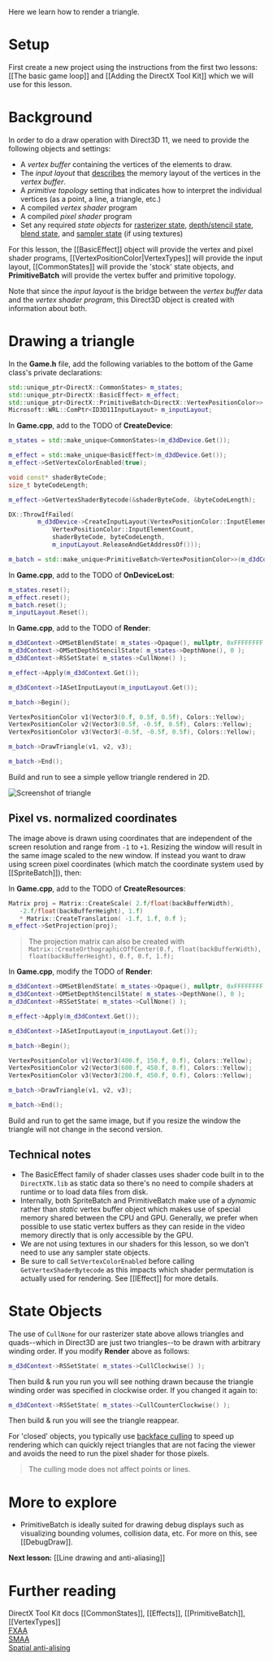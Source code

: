 Here we learn how to render a triangle.

# Setup
First create a new project using the instructions from the first two lessons: [[The basic game loop]] and
[[Adding the DirectX Tool Kit]] which we will use for this lesson.

# Background
In order to do a draw operation with Direct3D 11, we need to provide the following objects and settings:

* A *vertex buffer* containing the vertices of the elements to draw.
* The *input layout* that [describes](https://docs.microsoft.com/en-us/windows/desktop/api/d3d11/ns-d3d11-d3d11_input_element_desc) the memory layout of the vertices in the _vertex buffer_.
* A *primitive topology* setting that indicates how to interpret the individual vertices (as a point, a line, a triangle, etc.)
* A compiled *vertex shader* program
* A compiled *pixel shader* program
* Set any required *state objects* for [rasterizer state](https://docs.microsoft.com/en-us/windows/desktop/api/d3d11/ns-d3d11-d3d11_rasterizer_desc), [depth/stencil state](https://docs.microsoft.com/en-us/windows/desktop/api/d3d11/ns-d3d11-d3d11_depth_stencil_desc), [blend state](https://docs.microsoft.com/en-us/windows/desktop/api/d3d11/ns-d3d11-d3d11_blend_desc), and [sampler state](https://docs.microsoft.com/en-us/windows/desktop/api/d3d11/ns-d3d11-d3d11_sampler_desc) (if using textures)

For this lesson, the [[BasicEffect]] object will provide the vertex and pixel shader programs, [[VertexPositionColor|VertexTypes]] will provide the input layout, [[CommonStates]] will provide the 'stock' state objects, and **PrimitiveBatch** will provide the vertex buffer and primitive topology.

Note that since the _input layout_ is the bridge between the _vertex buffer_ data and the _vertex shader program_, this Direct3D object is created with information about both.

# Drawing a triangle
In the **Game.h** file, add the following variables to the bottom of the Game class's private declarations:

```cpp
std::unique_ptr<DirectX::CommonStates> m_states;
std::unique_ptr<DirectX::BasicEffect> m_effect;
std::unique_ptr<DirectX::PrimitiveBatch<DirectX::VertexPositionColor>> m_batch;
Microsoft::WRL::ComPtr<ID3D11InputLayout> m_inputLayout;
```

In **Game.cpp**, add to the TODO of **CreateDevice**:

```cpp
m_states = std::make_unique<CommonStates>(m_d3dDevice.Get());

m_effect = std::make_unique<BasicEffect>(m_d3dDevice.Get());
m_effect->SetVertexColorEnabled(true);

void const* shaderByteCode;
size_t byteCodeLength;

m_effect->GetVertexShaderBytecode(&shaderByteCode, &byteCodeLength);

DX::ThrowIfFailed(
        m_d3dDevice->CreateInputLayout(VertexPositionColor::InputElements,
            VertexPositionColor::InputElementCount,
            shaderByteCode, byteCodeLength,
            m_inputLayout.ReleaseAndGetAddressOf()));

m_batch = std::make_unique<PrimitiveBatch<VertexPositionColor>>(m_d3dContext.Get());
```

In **Game.cpp**, add to the TODO of **OnDeviceLost**:

```cpp
m_states.reset();
m_effect.reset();
m_batch.reset();
m_inputLayout.Reset();
```

In **Game.cpp**, add to the TODO of **Render**:

```cpp
m_d3dContext->OMSetBlendState( m_states->Opaque(), nullptr, 0xFFFFFFFF );
m_d3dContext->OMSetDepthStencilState( m_states->DepthNone(), 0 );
m_d3dContext->RSSetState( m_states->CullNone() );

m_effect->Apply(m_d3dContext.Get());

m_d3dContext->IASetInputLayout(m_inputLayout.Get());

m_batch->Begin();

VertexPositionColor v1(Vector3(0.f, 0.5f, 0.5f), Colors::Yellow);
VertexPositionColor v2(Vector3(0.5f, -0.5f, 0.5f), Colors::Yellow);
VertexPositionColor v3(Vector3(-0.5f, -0.5f, 0.5f), Colors::Yellow);

m_batch->DrawTriangle(v1, v2, v3);

m_batch->End();
```

Build and run to see a simple yellow triangle rendered in 2D.

![Screenshot of triangle](https://github.com/Microsoft/DirectXTK/wiki/images/screenshotTriangle.PNG)

## Pixel vs. normalized coordinates
The image above is drawn using coordinates that are independent of the screen resolution and range from ``-1`` to ``+1``.  Resizing the window will result in the same image scaled to the new window. If instead you want to draw using screen pixel coordinates (which match the coordinate system used by [[SpriteBatch]]), then:

In **Game.cpp**, add to the TODO of **CreateResources**:

```cpp
Matrix proj = Matrix::CreateScale( 2.f/float(backBufferWidth),
   -2.f/float(backBufferHeight), 1.f)
   * Matrix::CreateTranslation( -1.f, 1.f, 0.f );
m_effect->SetProjection(proj);
```

> The projection matrix can also be created with ``Matrix::CreateOrthographicOffCenter(0.f, float(backBufferWidth), float(backBufferHeight), 0.f, 0.f, 1.f);``

In **Game.cpp**, modify the TODO of **Render**:

```cpp
m_d3dContext->OMSetBlendState( m_states->Opaque(), nullptr, 0xFFFFFFFF );
m_d3dContext->OMSetDepthStencilState( m_states->DepthNone(), 0 );
m_d3dContext->RSSetState( m_states->CullNone() );

m_effect->Apply(m_d3dContext.Get());

m_d3dContext->IASetInputLayout(m_inputLayout.Get());

m_batch->Begin();

VertexPositionColor v1(Vector3(400.f, 150.f, 0.f), Colors::Yellow);
VertexPositionColor v2(Vector3(600.f, 450.f, 0.f), Colors::Yellow);
VertexPositionColor v3(Vector3(200.f, 450.f, 0.f), Colors::Yellow);

m_batch->DrawTriangle(v1, v2, v3);

m_batch->End();
```

Build and run to get the same image, but if you resize the window the triangle will not change in the second version.

## Technical notes
* The BasicEffect family of shader classes uses shader code built in to the ``DirectXTK.lib`` as static data so there's no need to compile shaders at runtime or to load data files from disk.
* Internally, both SpriteBatch and PrimitiveBatch make use of a _dynamic_ rather than _static_ vertex buffer object which makes use of special memory shared between the CPU and GPU. Generally, we prefer when possible to use static vertex buffers as they can reside in the video memory directly that is only accessible by the GPU.
* We are not using textures in our shaders for this lesson, so we don't need to use any sampler state objects.
* Be sure to call ``SetVertexColorEnabled`` before calling ``GetVertexShaderBytecode`` as this impacts which shader permutation is actually used for rendering. See [[IEffect]] for more details.

# State Objects

The use of ``CullNone`` for our rasterizer state above allows triangles and quads--which in Direct3D are just two triangles--to be drawn with arbitrary winding order. If you modify **Render** above as follows:

```cpp
m_d3dContext->RSSetState( m_states->CullClockwise() );
```

Then build & run you run you will see nothing drawn because the triangle winding order was specified in clockwise order. If you changed it again to:

```cpp
m_d3dContext->RSSetState( m_states->CullCounterClockwise() );
```

Then build & run you will see the triangle reappear.

For 'closed' objects, you typically use [backface culling](https://en.wikipedia.org/wiki/Back-face_culling) to speed up rendering which can quickly reject triangles that are not facing the viewer and avoids the need to run the pixel shader for those pixels.

> The culling mode does not affect points or lines.

# More to explore

* PrimitiveBatch is ideally suited for drawing debug displays such as visualizing bounding volumes, collision data, etc. For more on this, see [[DebugDraw]].

**Next lesson:** [[Line drawing and anti-aliasing]]

# Further reading

DirectX Tool Kit docs [[CommonStates]], [[Effects]], [[PrimitiveBatch]], [[VertexTypes]]  
[FXAA](https://en.wikipedia.org/wiki/Fast_approximate_anti-aliasing)  
[SMAA](http://www.iryoku.com/smaa/)  
[Spatial anti-alising](https://en.wikipedia.org/wiki/Spatial_anti-aliasing)
